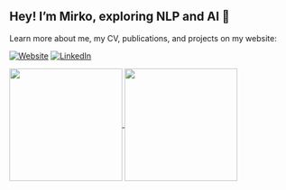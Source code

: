 ## Hey! I’m Mirko, exploring NLP and AI 👋
Learn more about me, my CV, publications, and projects on my website:

[![Website](https://img.shields.io/badge/Website-yellow?style=for-the-badge&logoColor=white)](https://sommer.pub/)
[![LinkedIn](https://img.shields.io/badge/LinkedIn-blue?style=for-the-badge&logo=linkedin&logoColor=white)](https://www.linkedin.com/in/mirko-sommer/)

<a href="https://github.com/mirko-sommer">
  <img height=200 align="center" src="https://github-readme-stats-phi-two-88.vercel.app/api?username=mirko-sommer&theme=shadow_blue&hide_rank=true&card_width=350" />
</a>
<a href="https://github.com/mirko-sommer">
  <img height=200 align="center" src="https://github-readme-stats-phi-two-88.vercel.app/api/top-langs?username=mirko-sommer&langs_count=8&card_width=350&theme=shadow_blue&layout=compact&hide=html" />
</a>

